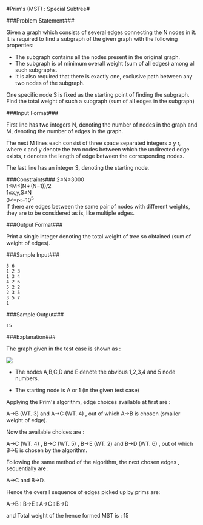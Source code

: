 #Prim's (MST) : Special Subtree#

###Problem Statement###

Given a graph which consists of several edges connecting the N nodes in it.
It is required to find a subgraph of the given graph with the following properties:

*    The subgraph contains all the nodes present in the original graph.
*    The subgraph is of minimum overall weight (sum of all edges) among all such subgraphs.
*   It is also required that there is exactly one, exclusive path between any two nodes of the subgraph.

One specific node S is fixed as the starting point of finding the subgraph.
Find the total weight of such a subgraph (sum of all edges in the subgraph)

###Input Format###

First line has two integers N, denoting the number of nodes in the graph and M, denoting the number of edges in the graph.  

The next M lines each consist of three space separated integers x y r, where x and y denote the two nodes between which the undirected edge exists, r denotes the length of edge between the corresponding nodes.  

The last line has an integer S, denoting the starting node.  

###Constraints###
2≤N≤3000  
1≤M≤(N∗(N−1))/2  
1≤x,y,S≤N  
0<=r<=10<sup>5</sup>  
If there are edges between the same pair of nodes with different weights, they are to be considered as is, like multiple edges.  

###Output Format###

Print a single integer denoting the total weight of tree so obtained (sum of weight of edges).

###Sample Input###
```
5 6
1 2 3
1 3 4
4 2 6
5 2 2
2 3 5
3 5 7
1
```
###Sample Output###
```
15
```
###Explanation###

The graph given in the test case is shown as :  

<img src="http://drive.google.com/uc?export=download&amp;id=0B_UrJ0h5_x_mQkJzQTZVMTBQMFk">  


*    The nodes A,B,C,D and E denote the obvious 1,2,3,4 and 5 node numbers.

*    The starting node is A or 1 (in the given test case)

Applying the Prim's algorithm, edge choices available at first are :  

A->B (WT. 3) and A->C (WT. 4) , out of which A->B is chosen (smaller weight of edge).  

Now the available choices are :  

A->C (WT. 4) , B->C (WT. 5) , B->E (WT. 2) and B->D (WT. 6) , out of which B->E is chosen by the algorithm.  

Following the same method of the algorithm, the next chosen edges , sequentially are :  

A->C and B->D.  

Hence the overall sequence of edges picked up by prims are:  

A->B : B->E : A->C : B->D  

and Total weight of the hence formed MST is : 15   
